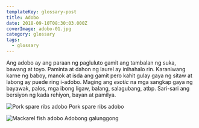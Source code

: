 ```yaml
---
templateKey: glossary-post
title: Adobo
date: 2018-09-10T08:30:03.000Z
coverImage: adobo-01.jpg
category: glossary
tags:
  - glossary
---
```


Ang adobo ay ang paraan ng pagluluto gamit ang tambalan ng suka, bawang at toyo. Paminta at dahon ng laurel ay inihahalo rin. Karaniwang karne ng baboy, manok at isda ang gamit pero kahit gulay gaya ng sitaw at labong ay puede ring i-adobo. Maging ang _exotic_ na mga sangkap gaya ng bayawak, palos, mga ibong ligaw, balang, salagubang, atbp. Sari-sari ang bersiyon ng kada rehiyon, bayan at pamilya.

![Pork spare ribs adobo](/static/images/spare-ribs-adobo.jpg)
Pork spare ribs adobo

![Mackarel fish adobo](/static/images/caballa-adobo.jpg?nf_resize=fit&w=960)
Adobong galunggong
